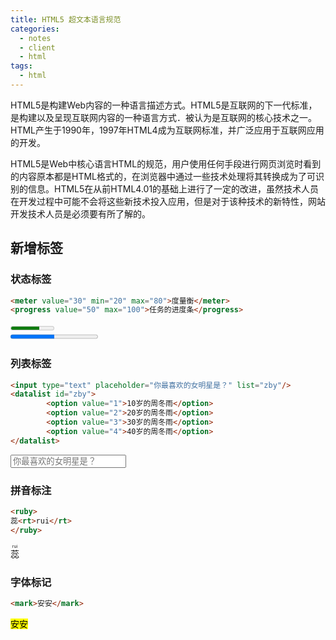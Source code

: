 ```yaml
---
title: HTML5 超文本语言规范
categories:
  - notes
  - client
  - html
tags:
  - html
---
```


HTML5是构建Web内容的一种语言描述方式。HTML5是互联网的下一代标准，是构建以及呈现互联网内容的一种语言方式．被认为是互联网的核心技术之一。HTML产生于1990年，1997年HTML4成为互联网标准，并广泛应用于互联网应用的开发。

HTML5是Web中核心语言HTML的规范，用户使用任何手段进行网页浏览时看到的内容原本都是HTML格式的，在浏览器中通过一些技术处理将其转换成为了可识别的信息。HTML5在从前HTML4.01的基础上进行了一定的改进，虽然技术人员在开发过程中可能不会将这些新技术投入应用，但是对于该种技术的新特性，网站开发技术人员是必须要有所了解的。

<!-- more -->

## 新增标签

### 状态标签

~~~html
<meter value="30" min="20" max="80">度量衡</meter>
<progress value="50" max="100">任务的进度条</progress>
~~~

<meter value="60" min="20" max="80"></meter><br />
<progress value="50" max="100"></progress><br  />

### 列表标签

~~~html
<input type="text" placeholder="你最喜欢的女明星是？" list="zby"/>
<datalist id="zby">
		<option value="1">10岁的周冬雨</option>
		<option value="2">20岁的周冬雨</option>
		<option value="3">30岁的周冬雨</option>
		<option value="4">40岁的周冬雨</option>
</datalist>
~~~

<input type="text" placeholder="你最喜欢的女明星是？" list="zby"/>
<datalist id="zby">
		<option value="1">10岁的周冬雨</option>
		<option value="2">20岁的周冬雨</option>
		<option value="3">30岁的周冬雨</option>
		<option value="4">40岁的周冬雨</option>
</datalist>

### 拼音标注

~~~html
<ruby>
蕊<rt>rui</rt>
</ruby>
~~~

<ruby>蕊<rt>rui</rt></ruby>

### 字体标记

~~~html
<mark>安安</mark>
~~~

<mark>安安</mark>
